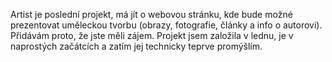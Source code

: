 Artist je poslední projekt, má jít o webovou stránku, kde bude možné prezentovat uměleckou tvorbu (obrazy, fotografie, články a info o autorovi).
Přidávám proto, že jste měli zájem. Projekt jsem založila v lednu, je v naprostých začátcích a zatím jej technicky teprve promýšlím.
